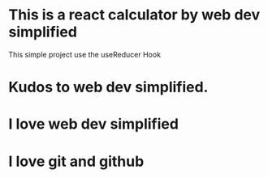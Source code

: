 # This is a react calculator by web dev simplified

This simple project use the useReducer Hook

# Kudos to web dev simplified.
# I love web dev simplified
# I love git and github
